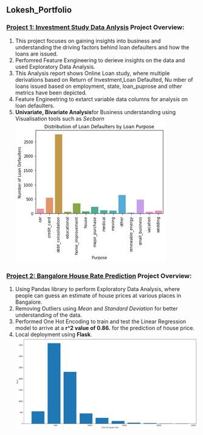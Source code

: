## Lokesh_Portfolio
### [Project 1: Investment Study Data Anlysis](https://github.com/Lokeshrathi/Investment-Study-) Project Overview:

1. This project focuses on gaining insights into business and understanding the driving factors behind loan defaulters and how the loans are issued.
2. Perfomred Feature Exngineering to derieve insights on the data and used Exploratory Data Analysis.
3. This Analysis report shows Online Loan study, where multiple derivations based on Return of Investment,Loan Defaulted, Nu mber of loans issued based on employment, state, loan_puprose and other metrics have been depicted.
4. Feature Engineetring to extarct variable data columns for analysis on loan defaulters.
5. **Univariate, Bivariate Analysis**for Business understanding using Visualisation tools such as *Secborn*
![](/images/download.png)

### [Project 2: Bangalore House Rate Prediction](https://github.com/Lokeshrathi/Bangalore-house-s-rate) Project Overview:

1. Using Pandas library to perform Exploratory Data Analysis, where people can guess an estimate of house prices at various places in Bangalore.
2. Removing Outliers using *Mean* and *Standard Deviation* for better understanding of the data.
3. Performed One Hot Encoding to train and test the Linear Regression model to arrive at a **r^2 value of 0.86.** for the prediction of house price.
4. Local deployment using **Flask**.
![](/images/download%20(3).png)
 
